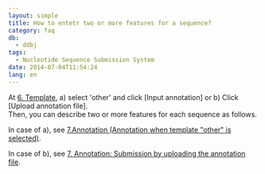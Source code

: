 ```yaml
---
layout: simple
title: How to entetr two or more features for a sequence?
category: faq
db:
  - ddbj
tags: 
  - Nucleotide Sequence Submission System
date: 2014-07-04T11:54:24
lang: en
---
```


At [6. Template](/ddbj/web-submission-help-e.html#flow-6), a) select
'other' and click \[Input annotation\] or b) Click \[Upload annotation
file\].  
Then, you can describe two or more features for each sequence as
follows.  

In case of a), see [7.Annotation (Annotation when template "other" is
selected)](/ddbj/web-submission-help-e.html#flow-7-2).  

In case of b), see [7. Annotation: Submission by uploading the
annotation file](/ddbj/web-submission-help-e.html#flow-7-6).
